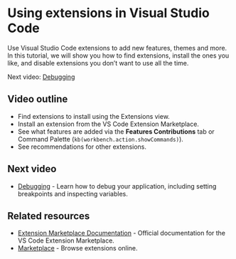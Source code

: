 Using extensions in Visual Studio Code
======================================

Use Visual Studio Code extensions to add new features, themes and more. In this tutorial, we will show you how to find extensions, install the ones you like, and disable extensions you don’t want to use all the time.

Next video: [Debugging](/docs/introvideos/debugging.md)

Video outline
-------------

-   Find extensions to install using the Extensions view.
-   Install an extension from the VS Code Extension Marketplace.
-   See what features are added via the **Features Contributions** tab or Command Palette (`kb(workbench.action.showCommands)`).
-   See recommendations for other extensions.

Next video
----------

-   [Debugging](/docs/introvideos/debugging.md) - Learn how to debug your application, including setting breakpoints and inspecting variables.

Related resources
-----------------

-   [Extension Marketplace Documentation](/docs/editor/extension-marketplace.md) - Official documentation for the VS Code Extension Marketplace.
-   [Marketplace](https://marketplace.visualstudio.com/) - Browse extensions online.
